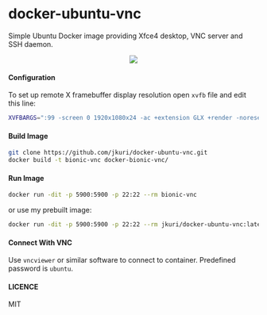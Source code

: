 # docker-ubuntu-vnc

Simple Ubuntu Docker image providing Xfce4 desktop, VNC server and SSH daemon.

<p align="center">
  <img src="https://user-images.githubusercontent.com/1796022/38460477-b860d604-3aba-11e8-98ce-6f5b890d79df.png">
</p>

#### Configuration

To set up remote X framebuffer display resolution open `xvfb` file and edit this line:

```sh
XVFBARGS=":99 -screen 0 1920x1080x24 -ac +extension GLX +render -noreset"
```

#### Build Image

```sh
git clone https://github.com/jkuri/docker-ubuntu-vnc.git
docker build -t bionic-vnc docker-bionic-vnc/
```

#### Run Image

```sh
docker run -dit -p 5900:5900 -p 22:22 --rm bionic-vnc
```

or use my prebuilt image:

```sh
docker run -dit -p 5900:5900 -p 22:22 --rm jkuri/docker-ubuntu-vnc:latest
```

#### Connect With VNC

Use `vncviewer` or similar software to connect to container. Predefined password is `ubuntu`.

#### LICENCE

MIT
